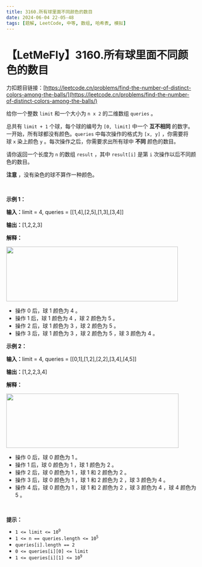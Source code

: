 ```yaml
---
title: 3160.所有球里面不同颜色的数目
date: 2024-06-04 22-05-48
tags: [题解, LeetCode, 中等, 数组, 哈希表, 模拟]
---
```


# 【LetMeFly】3160.所有球里面不同颜色的数目

力扣题目链接：[https://leetcode.cn/problems/find-the-number-of-distinct-colors-among-the-balls/](https://leetcode.cn/problems/find-the-number-of-distinct-colors-among-the-balls/)

<p>给你一个整数&nbsp;<code>limit</code>&nbsp;和一个大小为 <code>n x 2</code>&nbsp;的二维数组&nbsp;<code>queries</code>&nbsp;。</p>

<p>总共有&nbsp;<code>limit + 1</code>&nbsp;个球，每个球的编号为&nbsp;<code>[0, limit]</code>&nbsp;中一个&nbsp;<strong>互不相同</strong>&nbsp;的数字。一开始，所有球都没有颜色。<code>queries</code>&nbsp;中每次操作的格式为&nbsp;<code>[x, y]</code>&nbsp;，你需要将球&nbsp;<code>x</code>&nbsp;染上颜色&nbsp;<code>y</code>&nbsp;。每次操作之后，你需要求出所有球中&nbsp;<strong>不同</strong>&nbsp;颜色的数目。</p>

<p>请你返回一个长度为 <code>n</code>&nbsp;的数组&nbsp;<code>result</code>&nbsp;，其中&nbsp;<code>result[i]</code>&nbsp;是第 <code>i</code>&nbsp;次操作以后不同颜色的数目。</p>

<p><strong>注意</strong>&nbsp;，没有染色的球不算作一种颜色。</p>

<p>&nbsp;</p>

<p><strong class="example">示例 1：</strong></p>

<div class="example-block">
<p><span class="example-io"><b>输入：</b>limit = 4, queries = [[1,4],[2,5],[1,3],[3,4]]</span></p>

<p><span class="example-io"><b>输出：</b>[1,2,2,3]</span></p>

<p><strong>解释：</strong></p>

<p><img alt="" src="https://assets.leetcode.com/uploads/2024/04/17/ezgifcom-crop.gif" style="width: 455px; height: 145px;" /></p>

<ul>
	<li>操作 0&nbsp;后，球 1 颜色为 4 。</li>
	<li>操作 1 后，球 1 颜色为&nbsp;4 ，球 2 颜色为 5 。</li>
	<li>操作 2 后，球 1 颜色为 3 ，球 2 颜色为 5 。</li>
	<li>操作 3 后，球 1 颜色为 3 ，球 2 颜色为 5 ，球 3 颜色为 4 。</li>
</ul>
</div>

<p><strong class="example">示例 2：</strong></p>

<div class="example-block">
<p><span class="example-io"><b>输入：</b>limit = 4, queries = [[0,1],[1,2],[2,2],[3,4],[4,5]]</span></p>

<p><span class="example-io"><b>输出：</b>[1,2,2,3,4]</span></p>

<p><strong>解释：</strong></p>

<p><strong><img alt="" src="https://assets.leetcode.com/uploads/2024/04/17/ezgifcom-crop2.gif" style="width: 457px; height: 144px;" /></strong></p>

<ul>
	<li>操作 0&nbsp;后，球 0&nbsp;颜色为 1&nbsp;。</li>
	<li>操作 1&nbsp;后，球 0&nbsp;颜色为 1 ，球 1 颜色为 2 。</li>
	<li>操作 2&nbsp;后，球 0&nbsp;颜色为 1 ，球 1 和 2&nbsp;颜色为 2 。</li>
	<li>操作 3 后，球 0&nbsp;颜色为 1 ，球 1 和 2&nbsp;颜色为 2 ，球 3 颜色为 4 。</li>
	<li>操作 4&nbsp;后，球 0&nbsp;颜色为 1 ，球 1 和 2&nbsp;颜色为 2 ，球 3 颜色为 4 ，球 4 颜色为 5 。</li>
</ul>
</div>

<p>&nbsp;</p>

<p><strong>提示：</strong></p>

<ul>
	<li><code>1 &lt;= limit &lt;= 10<sup>9</sup></code></li>
	<li><code>1 &lt;= n == queries.length &lt;= 10<sup>5</sup></code></li>
	<li><code>queries[i].length == 2</code></li>
	<li><code>0 &lt;= queries[i][0] &lt;= limit</code></li>
	<li><code>1 &lt;= queries[i][1] &lt;= 10<sup>9</sup></code></li>
</ul>


    